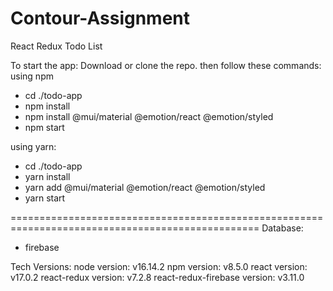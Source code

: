 # Contour-Assignment
React Redux Todo List

To start the app:
Download or clone the repo.
then follow these commands:
using npm
 - cd ./todo-app
 - npm install
 - npm install @mui/material @emotion/react @emotion/styled 
 - npm start
 
using yarn:
 - cd ./todo-app
 - yarn install
 - yarn add @mui/material @emotion/react @emotion/styled 
 - yarn start

=================================================================================================
Database:
 - firebase

Tech Versions: 
node version:  v16.14.2 
npm version: v8.5.0
react version: v17.0.2
react-redux version: v7.2.8
react-redux-firebase version: v3.11.0


 
